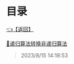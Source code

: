 # 目录  


[👈【返回】](/--目录--/--目录--root)  


[📜递归算法转换非递归算法](/数据结构/递归算法转换非递归算法.txt)  







> 2023/8/15 14:18:53
